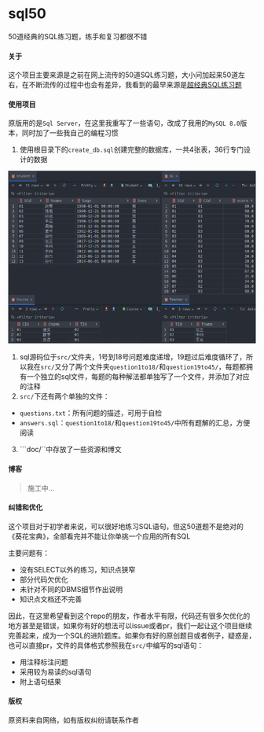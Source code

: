 # sql50
50道经典的SQL练习题，练手和复习都很不错

#### 关于

这个项目主要来源是之前在网上流传的50道SQL练习题，大小问加起来50道左右，在不断流传的过程中也会有差异，我看到的最早来源是[超经典SQL练习题](https://blog.csdn.net/flycat296/article/details/63681089)

#### 使用项目

原版用的是```Sql Server```，在这里我重写了一些语句，改成了我用的```MySQL 8.0```版本，同时加了一些我自己的编程习惯

1. 使用根目录下的```create_db.sql```创建完整的数据库，一共4张表，36行专门设计的数据

![db_data](db_data.png)

1. sql源码位于```src/```文件夹，1号到18号问题难度递增，19题过后难度循环了，所以我在```src/```又分了两个文件夹```question1to18/```和```question19to45/```，每题都拥有一个独立的sql文件，每题的每种解法都单独写了一个文件，并添加了对应的注释
2. ```src/```下还有两个单独的文件：

- ```questions.txt```：所有问题的描述，可用于自检
- ```answers.sql```：```question1to18/```和```question19to45/```中所有题解的汇总，方便阅读

3. ```doc/``中存放了一些资源和博文
#### 博客

> 施工中...

#### 纠错和优化

这个项目对于初学者来说，可以很好地练习SQL语句，但这50道题不是绝对的《葵花宝典》，全部看完并不能让你单挑一个应用的所有SQL

主要问题有：

- 没有SELECT以外的练习，知识点狭窄
- 部分代码欠优化
- 未针对不同的DBMS细节作出说明
- 知识点文档还不完善

因此，在这里希望看到这个repo的朋友，作者水平有限，代码还有很多欠优化的地方甚至是错误，如果你有好的想法可以issue或者pr，我们一起让这个项目继续完善起来，成为一个SQL的进阶题库。如果你有好的原创题目或者例子，疑惑是，也可以直接pr，文件的具体格式参照我在```src/```中编写的sql语句：

- 用注释标注问题
- 采用较为易读的sql语句
- 附上语句结果

#### 版权

原资料来自网络，如有版权纠纷请联系作者
